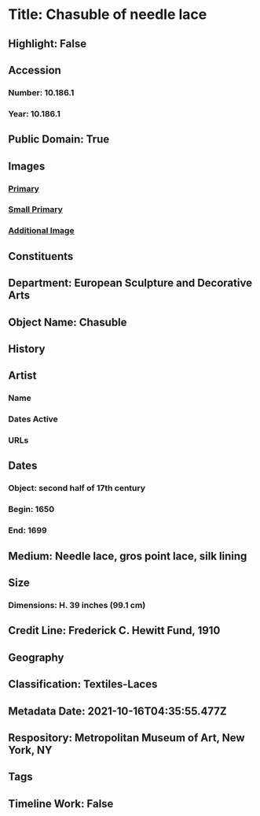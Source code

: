 # Title: Chasuble of needle lace
## Highlight: False
## Accession
### Number: 10.186.1
### Year: 10.186.1
## Public Domain: True
## Images
### [Primary](https://images.metmuseum.org/CRDImages/es/original/9249.jpg)
### [Small Primary](https://images.metmuseum.org/CRDImages/es/web-large/9249.jpg)
### [Additional Image](https://images.metmuseum.org/CRDImages/es/original/9274.jpg)
## Constituents
## Department: European Sculpture and Decorative Arts
## Object Name: Chasuble
## History
## Artist
### Name
### Dates Active
### URLs
## Dates
### Object: second half of 17th century
### Begin: 1650
### End: 1699
## Medium: Needle lace, gros point lace, silk lining
## Size
### Dimensions: H. 39 inches (99.1 cm)
## Credit Line: Frederick C. Hewitt Fund, 1910
## Geography
## Classification: Textiles-Laces
## Metadata Date: 2021-10-16T04:35:55.477Z
## Respository: Metropolitan Museum of Art, New York, NY
## Tags
## Timeline Work: False